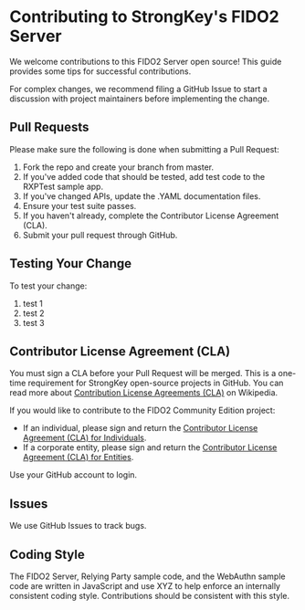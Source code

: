 # Contributing to StrongKey's FIDO2 Server

We welcome contributions to this FIDO2 Server open source! This guide provides some tips for successful contributions.

For complex changes, we recommend filing a GitHub Issue to start a discussion with project maintainers before implementing the change.

## Pull Requests

Please make sure the following is done when submitting a Pull Request:

1. Fork the repo and create your branch from master.
2. If you've added code that should be tested, add test code to the RXPTest sample app.
3. If you've changed APIs, update the .YAML documentation files.
4. Ensure your test suite passes.
5. If you haven't already, complete the Contributor License Agreement (CLA).
6. Submit your pull request through GitHub.

## Testing Your Change

To test your change:
1. test 1
2. test 2
3. test 3

## Contributor License Agreement (CLA)

You must sign a CLA before your Pull Request will be merged. This is a one-time requirement for StrongKey open-source projects in GitHub. You can read more about [Contribution License Agreements (CLA)](https://en.wikipedia.org/wiki/Contributor_License_Agreement) on Wikipedia.

If you would like to contribute to the FIDO2 Community Edition project:

* If an individual, please sign and return the [Contributor License Agreement (CLA) for Individuals](https://github.com/StrongKey/FIDO-Server/blob/fido/FIDO2%20Community%20Edition%20Server%20by%20StrongKey-Individual.pdf).
* If a corporate entity, please sign and return the [Contributor License Agreement (CLA) for Entities](https://github.com/StrongKey/FIDO-Server/blob/fido/FIDO2%20Community%20Edition%20Server%20by%20StrongKey-Entity.pdf).

Use your GitHub account to login.

## Issues

We use GitHub Issues to track bugs.

## Coding Style

The FIDO2 Server, Relying Party sample code, and the WebAuthn sample code are written in JavaScript and use XYZ to help enforce an internally consistent coding style. Contributions should be consistent with this style.
